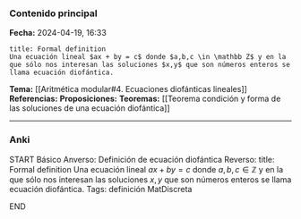### Contenido principal

**Fecha:** 2024-04-19, 16:33

```ad-formal
title: Formal definition
Una ecuación lineal $ax + by = c$ donde $a,b,c \in \mathbb Z$ y en la que sólo nos interesan las soluciones $x,y$ que son números enteros se llama ecuación diofántica.
```

**Tema:** [[Aritmética modular#4. Ecuaciones diofánticas lineales]]
**Referencias:**
**Proposiciones:**
**Teoremas:** [[Teorema condición y forma de las soluciones de una ecuación diofántica]]

---
### Anki

START
Básico
Anverso: Definición de ecuación diofántica
Reverso: title: Formal definition
Una ecuación lineal $ax + by = c$ donde $a,b,c \in \mathbb Z$ y en la que sólo nos interesan las soluciones $x,y$ que son números enteros se llama ecuación diofántica.
Tags: definición MatDiscreta
<!--ID: 1717176517383-->
END

